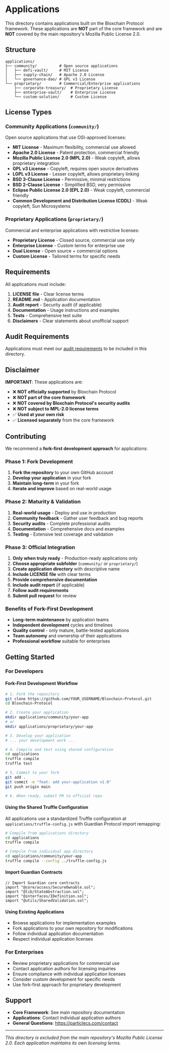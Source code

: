 # Applications

This directory contains applications built on the Bloxchain Protocol framework. These applications are **NOT** part of the core framework and are **NOT** covered by the main repository's Mozilla Public License 2.0.

## Structure

```
applications/
├── community/          # Open source applications
│   ├── defi-vault/     # MIT License
│   ├── supply-chain/   # Apache 2.0 License
│   └── governance-dao/ # GPL v3 License
└── proprietary/        # Commercial/Enterprise applications
    ├── corporate-treasury/  # Proprietary License
    ├── enterprise-vault/    # Enterprise License
    └── custom-solution/     # Custom License
```

## License Types

### Community Applications (`community/`)
Open source applications that use OSI-approved licenses:

- **MIT License** - Maximum flexibility, commercial use allowed
- **Apache 2.0 License** - Patent protection, commercial friendly
- **Mozilla Public License 2.0 (MPL 2.0)** - Weak copyleft, allows proprietary integration
- **GPL v3 License** - Copyleft, requires open source derivatives
- **LGPL v3 License** - Lesser copyleft, allows proprietary linking
- **BSD 3-Clause License** - Permissive, minimal restrictions
- **BSD 2-Clause License** - Simplified BSD, very permissive
- **Eclipse Public License 2.0 (EPL 2.0)** - Weak copyleft, commercial friendly
- **Common Development and Distribution License (CDDL)** - Weak copyleft, Sun Microsystems

### Proprietary Applications (`proprietary/`)
Commercial and enterprise applications with restrictive licenses:

- **Proprietary License** - Closed source, commercial use only
- **Enterprise License** - Custom terms for enterprise use
- **Dual License** - Open source + commercial options
- **Custom License** - Tailored terms for specific needs

## Requirements

All applications must include:

1. **LICENSE file** - Clear license terms
2. **README.md** - Application documentation
3. **Audit report** - Security audit (if applicable)
4. **Documentation** - Usage instructions and examples
5. **Tests** - Comprehensive test suite
6. **Disclaimers** - Clear statements about unofficial support

## Audit Requirements

Applications must meet our [audit requirements](audit-requirements.md) to be included in this directory.

## Disclaimer

**IMPORTANT**: These applications are:

- ❌ **NOT officially supported** by Bloxchain Protocol
- ❌ **NOT part of the core framework**
- ❌ **NOT covered by Bloxchain Protocol's security audits**
- ❌ **NOT subject to MPL-2.0 license terms**
- ✅ **Used at your own risk**
- ✅ **Licensed separately** from the core framework

## Contributing

We recommend a **fork-first development approach** for applications:

### Phase 1: Fork Development
1. **Fork the repository** to your own GitHub account
2. **Develop your application** in your fork
3. **Maintain long-term** in your fork
4. **Iterate and improve** based on real-world usage

### Phase 2: Maturity & Validation
1. **Real-world usage** - Deploy and use in production
2. **Community feedback** - Gather user feedback and bug reports
3. **Security audits** - Complete professional audits
4. **Documentation** - Comprehensive docs and examples
5. **Testing** - Extensive test coverage and validation

### Phase 3: Official Integration
1. **Only when truly ready** - Production-ready applications only
2. **Choose appropriate subfolder** (`community/` or `proprietary/`)
3. **Create application directory** with descriptive name
4. **Include LICENSE file** with clear terms
5. **Provide comprehensive documentation**
6. **Include audit report** (if applicable)
7. **Follow audit requirements**
8. **Submit pull request** for review

### Benefits of Fork-First Development
- **Long-term maintenance** by application teams
- **Independent development** cycles and timelines
- **Quality control** - only mature, battle-tested applications
- **Team autonomy** and ownership of their applications
- **Professional workflow** suitable for enterprises

## Getting Started

### For Developers

#### Fork-First Development Workflow
```bash
# 1. Fork the repository
git clone https://github.com/YOUR_USERNAME/Bloxchain-Protocol.git
cd Bloxchain-Protocol

# 2. Create your application
mkdir applications/community/your-app
# or
mkdir applications/proprietary/your-app

# 3. Develop your application
# ... your development work ...

# 4. Compile and test using shared configuration
cd applications
truffle compile
truffle test

# 5. Commit to your fork
git add .
git commit -m "feat: add your-application v1.0"
git push origin main

# 6. When ready, submit PR to official repo
```

#### Using the Shared Truffle Configuration

All applications use a standardized Truffle configuration at `applications/truffle-config.js` with Guardian Protocol import remapping:

```bash
# Compile from applications directory
cd applications
truffle compile

# Compile from individual app directory
cd applications/community/your-app
truffle compile --config ../truffle-config.js
```

#### Import Guardian Contracts

```solidity
// Import Guardian core contracts
import "@core/access/SecureOwnable.sol";
import "@lib/StateAbstraction.sol";
import "@interfaces/IDefinition.sol";
import "@utils/SharedValidation.sol";
```

#### Using Existing Applications
- Browse applications for implementation examples
- Fork applications to your own repository for modifications
- Follow individual application documentation
- Respect individual application licenses

### For Enterprises
- Review proprietary applications for commercial use
- Contact application authors for licensing inquiries
- Ensure compliance with individual application licenses
- Consider custom development for specific needs
- Use fork-first approach for proprietary development

## Support

- **Core Framework**: See main repository documentation
- **Applications**: Contact individual application authors
- **General Questions**: https://particlecs.com/contact

---

*This directory is excluded from the main repository's Mozilla Public License 2.0. Each application maintains its own licensing terms.*

